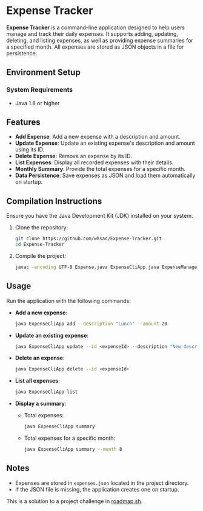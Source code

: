 # Expense Tracker

**Expense Tracker** is a command-line application designed to help users manage and track their daily expenses. It supports adding, updating, deleting, and listing expenses, as well as providing expense summaries for a specified month. All expenses are stored as JSON objects in a file for persistence.

## Environment Setup

### System Requirements

- Java 1.8 or higher

## Features
- **Add Expense**: Add a new expense with a description and amount.
- **Update Expense**: Update an existing expense's description and amount using its ID.
- **Delete Expense**: Remove an expense by its ID.
- **List Expenses**: Display all recorded expenses with their details.
- **Monthly Summary**: Provide the total expenses for a specific month.
- **Data Persistence**: Save expenses as JSON and load them automatically on startup.

## Compilation Instructions
Ensure you have the Java Development Kit (JDK) installed on your system.

1. Clone the repository:
   ```bash
   git clone https://github.com/whsad/Expense-Tracker.git
   cd Expense-Tracker
   ```

2. Compile the project:
   ```bash
   javac -encoding UTF-8 Expense.java ExpenseCliApp.java ExpenseManager.java
   ```

## Usage
Run the application with the following commands:

- **Add a new expense**:
  ```bash
  java ExpenseCliApp add --description "Lunch" --amount 20
  ```

- **Update an existing expense**:
  ```bash
  java ExpenseCliApp update --id <expenseId> --description "New description" --amount 15
  ```

- **Delete an expense**:
  ```bash
  java ExpenseCliApp delete --id <expenseId>
  ```

- **List all expenses**:
  ```bash
  java ExpenseCliApp list
  ```

- **Display a summary**:
  - Total expenses:
    ```bash
    java ExpenseCliApp summary
    ```
  - Total expenses for a specific month:
    ```bash
    java ExpenseCliApp summary --month 8
    ```

## Notes
- Expenses are stored in `expenses.json` located in the project directory.
- If the JSON file is missing, the application creates one on startup.

This is a solution to a project challenge in [roadmap.sh](https://roadmap.sh/projects/expense-tracker).

